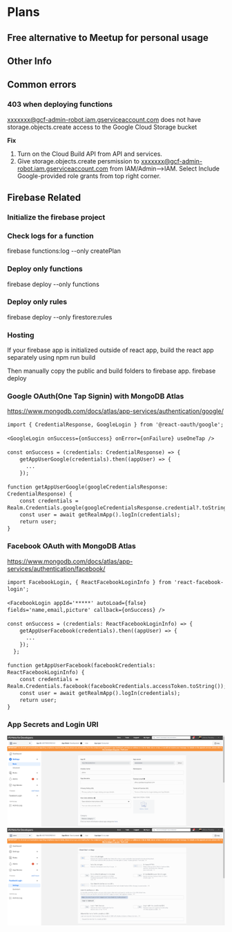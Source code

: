 # Plans
## Free alternative to Meetup for personal usage

## Other Info

## Common errors
### 403 when deploying functions
xxxxxxx@gcf-admin-robot.iam.gserviceaccount.com does not have storage.objects.create access to the Google Cloud Storage bucket

**Fix**
1. Turn on the Cloud Build API from API and services.
2. Give storage.objects.create persmission to xxxxxxx@gcf-admin-robot.iam.gserviceaccount.com from IAM/Admin-->IAM.
Select Include Google-provided role grants from top right corner.

## Firebase Related

### Initialize the firebase project


### Check logs for a function
firebase functions:log --only createPlan

### Deploy only functions
firebase deploy --only functions

### Deploy only rules
firebase deploy --only firestore:rules

### Hosting
If your firebase app is initialized outside of react app, build the react app separately using
npm run build

Then manually copy the public and build folders to firebase app.
firebase deploy



### Google OAuth(One Tap Signin) with MongoDB Atlas
https://www.mongodb.com/docs/atlas/app-services/authentication/google/
```
import { CredentialResponse, GoogleLogin } from '@react-oauth/google';

<GoogleLogin onSuccess={onSuccess} onError={onFailure} useOneTap />

const onSuccess = (credentials: CredentialResponse) => {
    getAppUserGoogle(credentials).then((appUser) => {
      ...
    });
	
function getAppUserGoogle(googleCredentialsResponse: CredentialResponse) {
	const credentials = Realm.Credentials.google(googleCredentialsResponse.credential?.toString());
	const user = await getRealmApp().logIn(credentials);
    return user;
}
```

### Facebook OAuth with MongoDB Atlas
https://www.mongodb.com/docs/atlas/app-services/authentication/facebook/
```
import FacebookLogin, { ReactFacebookLoginInfo } from 'react-facebook-login';

<FacebookLogin appId='*****' autoLoad={false} fields='name,email,picture' callback={onSuccess} />

const onSuccess = (credentials: ReactFacebookLoginInfo) => {
    getAppUserFacebook(credentials).then((appUser) => {
      ...
    });
  };
	
function getAppUserFacebook(facebookCredentials: ReactFacebookLoginInfo) {
	const credentials = Realm.Credentials.facebook(facebookCredentials.accessToken.toString());
	const user = await getRealmApp().logIn(credentials);
	return user;
}
```

### App Secrets and Login URI
![](screenshots/fb_app_secrets.PNG)
![](screenshots/fb_redirect_uri.PNG)